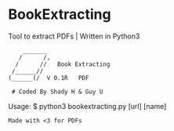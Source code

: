 # BookExtracting

Tool to extract PDFs
| Written in Python3 

        _______
       /      /,    
      /      //   Book Extracting
     /______//          
    (______(/  V 0.1R   PDF  
     
     # Coded By Shady H & Guy U
   
   
Usage: $ python3 bookextracting.py [url] [name]

    Made with <3 for PDFs
